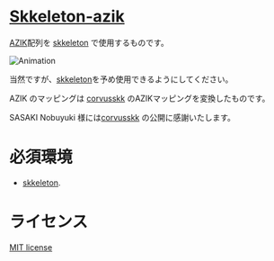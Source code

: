 # [Skkeleton-azik](https://github.com/shg-eo/skkeleton-azik)

[AZIK](http://hp.vector.co.jp/authors/VA002116/azik/azikinfo.htm)配列を
[skkeleton](https://github.com/vim-skk/skkeleton) で使用するものです。  

![Animation](https://user-images.githubusercontent.com/74816371/187918647-0536df3c-f34d-46b9-8dc1-ff111ba5846c.gif)

当然ですが、[skkeleton](https://github.com/vim-skk/skkeleton)を予め使用できるようにしてください。

AZIK のマッピングは [corvusskk](https://github.com/nathancorvussolis/corvusskk) のAZIKマッピングを変換したものです。

SASAKI Nobuyuki 様には[corvusskk](https://github.com/nathancorvussolis/corvusskk) の公開に感謝いたします。 

# 必須環境
* [skkeleton](https://github.com/vim-skk/skkeleton).

# ライセンス
[MIT license](LICENSE.md)
